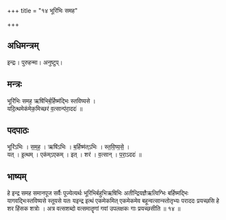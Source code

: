 +++
title = "१४ भूरिभिः समह"

+++
## अधिमन्त्रम्
इन्द्रः। पुरुहन्मा। अनुष्टुप्।

## मन्त्रः
भूरि॑भिः समह॒ ऋषि॑भिर्ब॒र्हिष्म॑द्भिः स्तविष्यसे ।  
यदि॒त्थमेक॑मेक॒मिच्छर॑ व॒त्सान्प॑रा॒ददः॑ ॥

## पदपाठः
भूरि॑ऽभिः । स॒म॒ह॒ । ऋषि॑ऽभिः । ब॒र्हिष्म॑त्ऽभिः । स्त॒वि॒ष्य॒से॒ ।  
यत् । इ॒त्थम् । एक॑म्ऽएकम् । इत् । शर॑ । व॒त्सान् । प॒रा॒ऽददः॑ ॥

## भाष्यम्
हे इन्द्र समह समानपूज सर्वैः पूज्येत्यर्थः भूरिभिर्बहुभिऋषिभिः अतीन्द्रियज्ञैऋत्विग्भिः बर्हिष्मद्भिः यागवद्भिःस्तविष्यसे स्तूयसे यतः यइन्द्र इत्थं एकमेकमित् एकमेकमेव बहून्वत्सान्स्तोतृभ्यः पराददः प्रयच्छसि हे शर हिंसक शत्रोः । अत्र वत्सशब्दो वत्समातॄणां गवां उपलक्षकः गाः प्रयच्छसीति ॥ १४ ॥